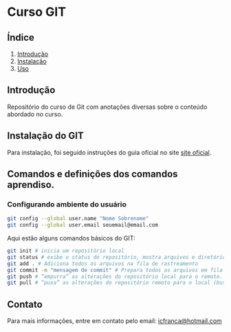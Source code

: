# Curso GIT
## Índice

1. [Introdução](#introdução)
2. [Instalação](#instalação)
3. [Uso](#uso)
<!-- 4. [Contribuição](#contribuição) -->
<!-- 5. [Licença](#licença) -->
<!-- 6. [Contato](#contato) -->

## Introdução

Repositório do curso de Git com anotações diversas sobre o conteúdo abordado no curso.

## Instalação do GIT

Para instalação, foi seguido instruções do guia oficial no site [site oficial](https://git-scm.com/).

## Comandos e definições dos comandos aprendiso.

### Configurando ambiente do usuário
```sh
git config --global user.name "Nome Sobrenome"
git config --global user.email seuemail@email.com
```

Aqui estão alguns comandos básicos do GIT:

```sh
git init # inicia um repositório local
git status # exibe o status do repositório, mostra arquivos e diretórios rastreados para comitar.
git add . # Adiciona todos os arquivos na fila de rastreamento
git commit -m "mensagem de commit" # Prepara todos os arquivos em fila de rastreamento para envio
git push # “empurra” as alterações do repositório local para o remoto.
git pull # “puxa” as alterações do repositório remoto para o local (busca e mescla).
```

<!-- ## Contribuição -->

<!-- Contribuições são bem-vindas! Por favor, envie um pull request ou abra uma issue para discutir as mudanças que deseja fazer. -->

<!-- ## Licença -->

<!-- Este projeto está licenciado sob a Licença MIT. Veja o arquivo [LICENSE](LICENSE) para mais detalhes. -->

## Contato

Para mais informações, entre em contato pelo email: icfranca@hotmail.com